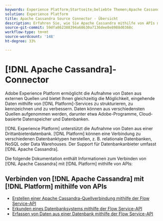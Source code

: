 ```yaml
---
keywords: Experience Platform;Startseite;beliebte Themen;Apache Cassandra;Apache Cassandra;cassandra;Cassandra
solution: Experience Platform
title: Apache Cassandra Source Connector - Übersicht
description: Erfahren Sie, wie Sie Apache Cassandra mithilfe von APIs mit Adobe Experience Platform verbinden.
source-git-commit: 59dfa862388394a68630a7136dee8e8988d0368c
workflow-type: tm+mt
source-wordcount: '148'
ht-degree: 33%

---
```



# [!DNL Apache Cassandra]-Connector

Adobe Experience Platform ermöglicht die Aufnahme von Daten aus externen Quellen und bietet Ihnen gleichzeitig die Möglichkeit, eingehende Daten mithilfe von [!DNL Platform]-Services zu strukturieren, zu kennzeichnen und zu verbessern. Daten können aus verschiedensten Quellen aufgenommen werden, darunter etwa Adobe-Programme, Cloud-basierte Datenspeicher und Datenbanken.

[!DNL Experience Platform] unterstützt die Aufnahme von Daten aus einer Drittanbieterdatenbank. [!DNL Platform] können eine Verbindung zu verschiedenen Datenbanktypen herstellen, z. B. relationale Datenbanken, NoSQL oder Data Warehouses. Der Support für Datenbankanbieter umfasst [!DNL Apache Cassandra].

Die folgende Dokumentation enthält Informationen zum Verbinden von [!DNL Apache Cassandra] mit [!DNL Platform] mithilfe von APIs:

## Verbinden von [!DNL Apache Cassandra] mit [!DNL Platform] mithilfe von APIs

- [Erstellen einer Apache Cassandra-Quellverbindung mithilfe der Flow Service-API](../../tutorials/api/create/databases/cassandra.md)
- [Erkunden eines Datenbanksystems mithilfe der Flow Service-API](../../tutorials/api/explore/database-nosql.md)
- [Erfassen von Daten aus einer Datenbank mithilfe der Flow Service-API](../../tutorials/api/collect/database-nosql.md)
